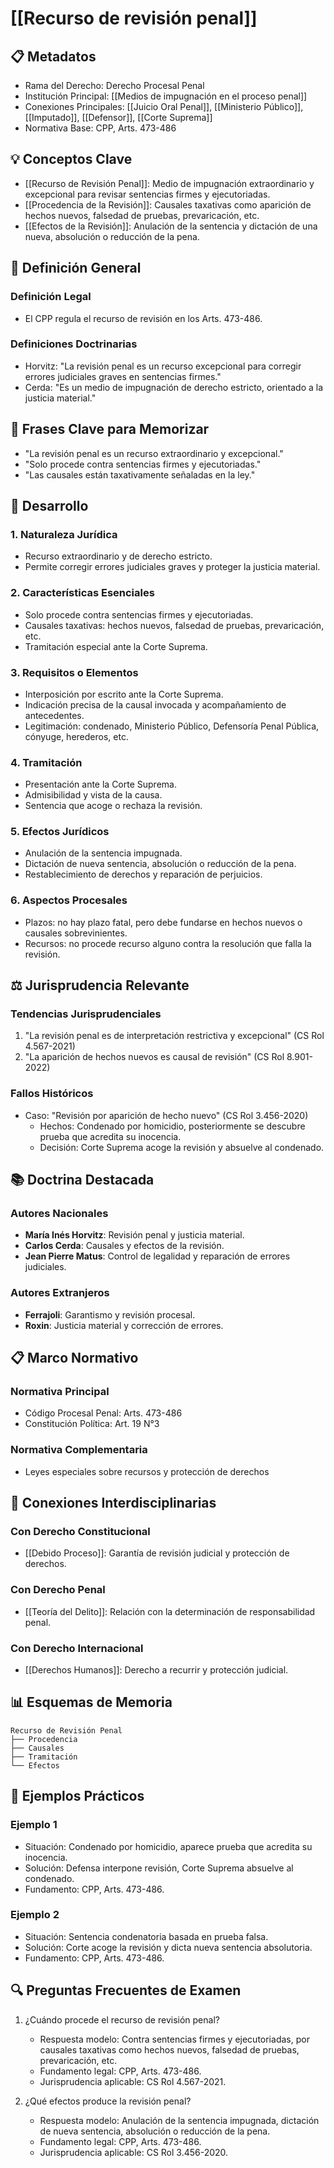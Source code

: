 # [[Recurso de revisión penal]]

## 📋 Metadatos
- Rama del Derecho: Derecho Procesal Penal
- Institución Principal: [[Medios de impugnación en el proceso penal]]
- Conexiones Principales: [[Juicio Oral Penal]], [[Ministerio Público]], [[Imputado]], [[Defensor]], [[Corte Suprema]]
- Normativa Base: CPP, Arts. 473-486

## 💡 Conceptos Clave
- [[Recurso de Revisión Penal]]: Medio de impugnación extraordinario y excepcional para revisar sentencias firmes y ejecutoriadas.
- [[Procedencia de la Revisión]]: Causales taxativas como aparición de hechos nuevos, falsedad de pruebas, prevaricación, etc.
- [[Efectos de la Revisión]]: Anulación de la sentencia y dictación de una nueva, absolución o reducción de la pena.

## 📖 Definición General
### Definición Legal
- El CPP regula el recurso de revisión en los Arts. 473-486.

### Definiciones Doctrinarias
- Horvitz: "La revisión penal es un recurso excepcional para corregir errores judiciales graves en sentencias firmes."
- Cerda: "Es un medio de impugnación de derecho estricto, orientado a la justicia material."

## 🎯 Frases Clave para Memorizar
- "La revisión penal es un recurso extraordinario y excepcional."
- "Solo procede contra sentencias firmes y ejecutoriadas."
- "Las causales están taxativamente señaladas en la ley."

## 📑 Desarrollo

### 1. Naturaleza Jurídica
- Recurso extraordinario y de derecho estricto.
- Permite corregir errores judiciales graves y proteger la justicia material.

### 2. Características Esenciales
- Solo procede contra sentencias firmes y ejecutoriadas.
- Causales taxativas: hechos nuevos, falsedad de pruebas, prevaricación, etc.
- Tramitación especial ante la Corte Suprema.

### 3. Requisitos o Elementos
- Interposición por escrito ante la Corte Suprema.
- Indicación precisa de la causal invocada y acompañamiento de antecedentes.
- Legitimación: condenado, Ministerio Público, Defensoría Penal Pública, cónyuge, herederos, etc.

### 4. Tramitación
- Presentación ante la Corte Suprema.
- Admisibilidad y vista de la causa.
- Sentencia que acoge o rechaza la revisión.

### 5. Efectos Jurídicos
- Anulación de la sentencia impugnada.
- Dictación de nueva sentencia, absolución o reducción de la pena.
- Restablecimiento de derechos y reparación de perjuicios.

### 6. Aspectos Procesales
- Plazos: no hay plazo fatal, pero debe fundarse en hechos nuevos o causales sobrevinientes.
- Recursos: no procede recurso alguno contra la resolución que falla la revisión.

## ⚖️ Jurisprudencia Relevante
### Tendencias Jurisprudenciales
1. "La revisión penal es de interpretación restrictiva y excepcional" (CS Rol 4.567-2021)
2. "La aparición de hechos nuevos es causal de revisión" (CS Rol 8.901-2022)

### Fallos Históricos
- Caso: "Revisión por aparición de hecho nuevo" (CS Rol 3.456-2020)
  - Hechos: Condenado por homicidio, posteriormente se descubre prueba que acredita su inocencia.
  - Decisión: Corte Suprema acoge la revisión y absuelve al condenado.

## 📚 Doctrina Destacada
### Autores Nacionales
- **María Inés Horvitz**: Revisión penal y justicia material.
- **Carlos Cerda**: Causales y efectos de la revisión.
- **Jean Pierre Matus**: Control de legalidad y reparación de errores judiciales.

### Autores Extranjeros
- **Ferrajoli**: Garantismo y revisión procesal.
- **Roxin**: Justicia material y corrección de errores.

## 📋 Marco Normativo
### Normativa Principal
- Código Procesal Penal: Arts. 473-486
- Constitución Política: Art. 19 N°3

### Normativa Complementaria
- Leyes especiales sobre recursos y protección de derechos

## 🔄 Conexiones Interdisciplinarias
### Con Derecho Constitucional
- [[Debido Proceso]]: Garantía de revisión judicial y protección de derechos.
### Con Derecho Penal
- [[Teoría del Delito]]: Relación con la determinación de responsabilidad penal.
### Con Derecho Internacional
- [[Derechos Humanos]]: Derecho a recurrir y protección judicial.

## 📊 Esquemas de Memoria
```plaintext
Recurso de Revisión Penal
├── Procedencia
├── Causales
├── Tramitación
└── Efectos
```

## 📝 Ejemplos Prácticos
### Ejemplo 1
- Situación: Condenado por homicidio, aparece prueba que acredita su inocencia.
- Solución: Defensa interpone revisión, Corte Suprema absuelve al condenado.
- Fundamento: CPP, Arts. 473-486.

### Ejemplo 2
- Situación: Sentencia condenatoria basada en prueba falsa.
- Solución: Corte acoge la revisión y dicta nueva sentencia absolutoria.
- Fundamento: CPP, Arts. 473-486.

## 🔍 Preguntas Frecuentes de Examen
1. ¿Cuándo procede el recurso de revisión penal?
   - Respuesta modelo: Contra sentencias firmes y ejecutoriadas, por causales taxativas como hechos nuevos, falsedad de pruebas, prevaricación, etc.
   - Fundamento legal: CPP, Arts. 473-486.
   - Jurisprudencia aplicable: CS Rol 4.567-2021.

2. ¿Qué efectos produce la revisión penal?
   - Respuesta modelo: Anulación de la sentencia impugnada, dictación de nueva sentencia, absolución o reducción de la pena.
   - Fundamento legal: CPP, Arts. 473-486.
   - Jurisprudencia aplicable: CS Rol 3.456-2020. 